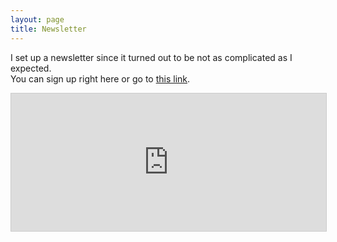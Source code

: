```yaml
---
layout: page
title: Newsletter
---
```

I set up a newsletter since it turned out to be not as complicated as I expected.  
You can sign up right here or go to [this link](https://buttondown.com/tac0cat9779).

<iframe
scrolling="no"
style="width:100%!important;height:220px;border:1px #ccc solid !important"
src="https://buttondown.com/tac0cat9779?as_embed=true"
></iframe><br /><br />